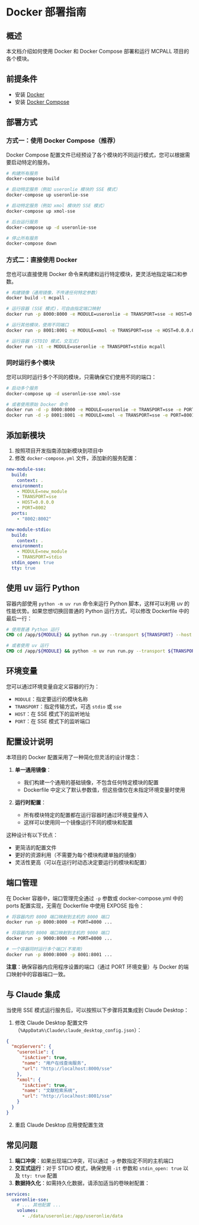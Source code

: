 # Docker 部署指南

## 概述

本文档介绍如何使用 Docker 和 Docker Compose 部署和运行 MCPALL 项目的各个模块。

## 前提条件

- 安装 [Docker](https://docs.docker.com/get-docker/)
- 安装 [Docker Compose](https://docs.docker.com/compose/install/)

## 部署方式

### 方式一：使用 Docker Compose（推荐）

Docker Compose 配置文件已经预设了各个模块的不同运行模式，您可以根据需要启动特定的服务。

```bash
# 构建所有服务
docker-compose build

# 启动特定服务（例如 useronlie 模块的 SSE 模式）
docker-compose up useronlie-sse

# 启动特定服务（例如 xmol 模块的 SSE 模式）
docker-compose up xmol-sse

# 后台运行服务
docker-compose up -d useronlie-sse

# 停止所有服务
docker-compose down
```

### 方式二：直接使用 Docker

您也可以直接使用 Docker 命令来构建和运行特定模块，更灵活地指定端口和参数。

```bash
# 构建镜像（通用镜像，不传递任何特定参数）
docker build -t mcpall .

# 运行容器 (SSE 模式)，可自由指定端口映射
docker run -p 8000:8000 -e MODULE=useronlie -e TRANSPORT=sse -e HOST=0.0.0.0 -e PORT=8000 mcpall

# 运行其他模块，使用不同端口
docker run -p 8001:8001 -e MODULE=xmol -e TRANSPORT=sse -e HOST=0.0.0.0 -e PORT=8001 mcpall

# 运行容器 (STDIO 模式，交互式)
docker run -it -e MODULE=useronlie -e TRANSPORT=stdio mcpall
```

### 同时运行多个模块

您可以同时运行多个不同的模块，只需确保它们使用不同的端口：

```bash
# 启动多个服务
docker-compose up -d useronlie-sse xmol-sse

# 或者使用原始 Docker 命令
docker run -d -p 8000:8000 -e MODULE=useronlie -e TRANSPORT=sse -e PORT=8000 mcpall
docker run -d -p 8001:8001 -e MODULE=xmol -e TRANSPORT=sse -e PORT=8001 mcpall
```

## 添加新模块

1. 按照项目开发指南添加新模块到项目中
2. 修改 `docker-compose.yml` 文件，添加新的服务配置：

```yaml
new-module-sse:
  build:
    context: .
  environment:
    - MODULE=new_module
    - TRANSPORT=sse
    - HOST=0.0.0.0
    - PORT=8002
  ports:
    - "8002:8002"

new-module-stdio:
  build:
    context: .
  environment:
    - MODULE=new_module
    - TRANSPORT=stdio
  stdin_open: true
  tty: true
```

## 使用 uv 运行 Python 

容器内部使用 `python -m uv run` 命令来运行 Python 脚本，这样可以利用 uv 的性能优势。如果您想切换回普通的 Python 运行方式，可以修改 Dockerfile 中的最后一行：

```dockerfile
# 使用普通 Python 运行
CMD cd /app/${MODULE} && python run.py --transport ${TRANSPORT} --host ${HOST} --port ${PORT}

# 或者使用 uv 运行
CMD cd /app/${MODULE} && python -m uv run run.py --transport ${TRANSPORT} --host ${HOST} --port ${PORT}
```

## 环境变量

您可以通过环境变量自定义容器的行为：

- `MODULE`：指定要运行的模块名称
- `TRANSPORT`：指定传输方式，可选 `stdio` 或 `sse`
- `HOST`：在 SSE 模式下的监听地址
- `PORT`：在 SSE 模式下的监听端口

## 配置设计说明

本项目的 Docker 配置采用了一种简化但灵活的设计理念：

1. **单一通用镜像**：
   - 我们构建一个通用的基础镜像，不包含任何特定模块的配置
   - Dockerfile 中定义了默认参数值，但这些值仅在未指定环境变量时使用

2. **运行时配置**：
   - 所有模块特定的配置都在运行容器时通过环境变量传入
   - 这样可以使用同一个镜像运行不同的模块和配置

这种设计有以下优点：
- 更简洁的配置文件
- 更好的资源利用（不需要为每个模块构建单独的镜像）
- 灵活性更高（可以在运行时动态决定要运行的模块和配置）

## 端口管理

在 Docker 容器中，端口管理完全通过 `-p` 参数或 docker-compose.yml 中的 ports 配置实现，无需在 Dockerfile 中使用 EXPOSE 指令：

```bash
# 将容器内的 8000 端口映射到主机的 8000 端口
docker run -p 8000:8000 -e PORT=8000 ...

# 将容器内的 8000 端口映射到主机的 9000 端口
docker run -p 9000:8000 -e PORT=8000 ...

# 一个容器同时运行多个端口(不常用)
docker run -p 8000:8000 -p 8001:8001 ...
```

**注意**：确保容器内应用程序设置的端口（通过 PORT 环境变量）与 Docker 的端口映射中的容器端口一致。

## 与 Claude 集成

当使用 SSE 模式运行服务后，可以按照以下步骤将其集成到 Claude Desktop：

1. 修改 Claude Desktop 配置文件（`%AppData%\Claude\claude_desktop_config.json`）：

```json
{
  "mcpServers": {
    "useronlie": {
      "isActive": true,
      "name": "用户在线查询服务",
      "url": "http://localhost:8000/sse"
    },
    "xmol": {
      "isActive": true,
      "name": "文献检索系统",
      "url": "http://localhost:8001/sse"
    }
  }
}
```

2. 重启 Claude Desktop 应用使配置生效

## 常见问题

1. **端口冲突**：如果出现端口冲突，可以通过 `-p` 参数指定不同的主机端口
2. **交互式运行**：对于 STDIO 模式，确保使用 `-it` 参数和 `stdin_open: true` 以及 `tty: true` 配置
3. **数据持久化**：如需持久化数据，请添加适当的卷映射配置：

```yaml
services:
  useronlie-sse:
    # ... 其他配置 ...
    volumes:
      - ./data/useronlie:/app/useronlie/data
``` 